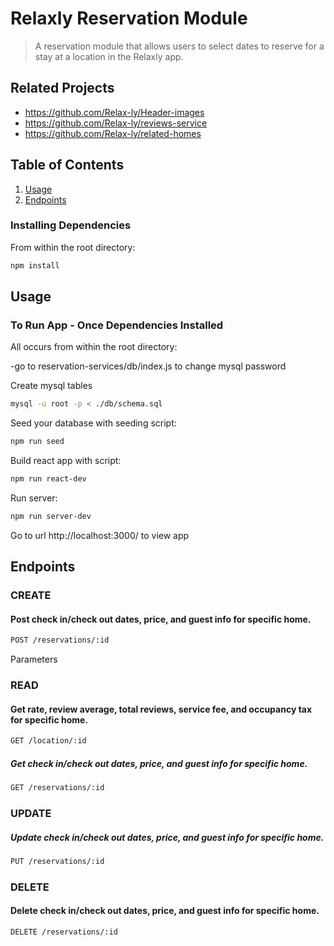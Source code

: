 # Relaxly Reservation Module

> A reservation module that allows users to select dates to reserve for a stay at a location in the Relaxly app.

## Related Projects

  - https://github.com/Relax-ly/Header-images
  - https://github.com/Relax-ly/reviews-service
  - https://github.com/Relax-ly/related-homes

## Table of Contents

1. [Usage](#Usage)
1. [Endpoints](#Endpoints)

### Installing Dependencies

From within the root directory:

```sh
npm install
```
## Usage
### To Run App - Once Dependencies Installed

All occurs from within the root directory:

-go to reservation-services/db/index.js to change mysql password

Create mysql tables
```sh
mysql -u root -p < ./db/schema.sql
```
Seed your database with seeding script:

```sh
npm run seed
```
Build react app with script:

```sh
npm run react-dev
```
Run server:

```sh
npm run server-dev
```
Go to url http://localhost:3000/ to view app

## Endpoints

### CREATE

#### Post check in/check out dates, price, and guest info for specific home.
```sh
POST /reservations/:id
```

Parameters

### READ

#### Get rate, review average, total reviews, service fee, and occupancy tax for specific home.
```sh
GET /location/:id
```

##### Get check in/check out dates, price, and guest info for specific home.
```sh
GET /reservations/:id
```

### UPDATE

##### Update check in/check out dates, price, and guest info for specific home.
```sh
PUT /reservations/:id
```

### DELETE

#### Delete check in/check out dates, price, and guest info for specific home.
```sh
DELETE /reservations/:id
```
